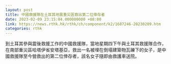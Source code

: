 ```yaml
---
layout: post
title: 中國救援隊在土耳其地震重災區救出第二位倖存者
date: 2023-02-09 23:15:04.000000000 +08:00
link: https://news.rthk.hk/rthk/ch/component/k2/1687246-20230209.htm
categories: rthk
---
```


到土耳其參與震後救援工作的中國救援隊，當地星期四下午與土耳其救援隊合作，在南部重災區哈塔伊省安塔基亞，救出一名被埋在倒塌建築物瓦礫下的女子，是中國救援隊至今營救出的第二位倖存者，該名女子隨即由救護車送院。
